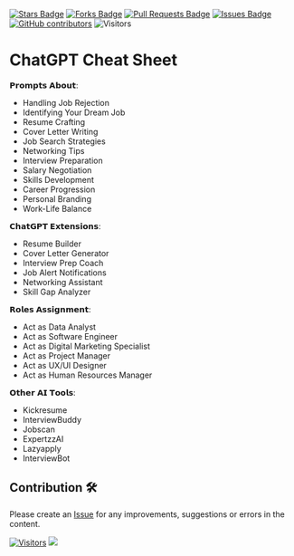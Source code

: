 <a href="https://github.com/drshahizan/Generative-AI-Playground/stargazers"><img src="https://img.shields.io/github/stars/drshahizan/Generative-AI-Playground" alt="Stars Badge"/></a>
<a href="https://github.com/drshahizan/Generative-AI-Playground/network/members"><img src="https://img.shields.io/github/forks/drshahizan/Generative-AI-Playground" alt="Forks Badge"/></a>
<a href="https://github.com/drshahizan/Generative-AI-Playground/pulls"><img src="https://img.shields.io/github/issues-pr/drshahizan/Generative-AI-Playground" alt="Pull Requests Badge"/></a>
<a href="https://github.com/drshahizan/Generative-AI-Playground"><img src="https://img.shields.io/github/issues/drshahizan/Generative-AI-Playground" alt="Issues Badge"/></a>
<a href="https://github.com/drshahizan/Generative-AI-Playground/graphs/contributors"><img alt="GitHub contributors" src="https://img.shields.io/github/contributors/drshahizan/Generative-AI-Playground?color=2b9348"></a>
![Visitors](https://api.visitorbadge.io/api/visitors?path=https%3A%2F%2Fgithub.com%2Fdrshahizan%2Generative-AI-Playground&labelColor=%23d9e3f0&countColor=%23697689&style=flat)

# ChatGPT Cheat Sheet



𝗣𝗿𝗼𝗺𝗽𝘁𝘀 𝗔𝗯𝗼𝘂𝘁:
- Handling Job Rejection
- Identifying Your Dream Job
- Resume Crafting
- Cover Letter Writing
- Job Search Strategies
- Networking Tips
- Interview Preparation
- Salary Negotiation
- Skills Development
- Career Progression
- Personal Branding
- Work-Life Balance

𝗖𝗵𝗮𝘁𝗚𝗣𝗧 𝗘𝘅𝘁𝗲𝗻𝘀𝗶𝗼𝗻𝘀:
- Resume Builder
- Cover Letter Generator
- Interview Prep Coach
- Job Alert Notifications
- Networking Assistant
- Skill Gap Analyzer

𝗥𝗼𝗹𝗲𝘀 𝗔𝘀𝘀𝗶𝗴𝗻𝗺𝗲𝗻𝘁:
- Act as Data Analyst
- Act as Software Engineer
- Act as Digital Marketing Specialist
- Act as Project Manager
- Act as UX/UI Designer
- Act as Human Resources Manager

𝗢𝘁𝗵𝗲𝗿 𝗔𝗜 𝗧𝗼𝗼𝗹𝘀:
- Kickresume
- InterviewBuddy
- Jobscan
- ExpertzzAI
- Lazyapply
- InterviewBot

## Contribution 🛠️
Please create an [Issue](https://github.com/drshahizan/Generative-AI-Playground/issues) for any improvements, suggestions or errors in the content.

[![Visitors](https://api.visitorbadge.io/api/visitors?path=https%3A%2F%2Fgithub.com%2Fdrshahizan&labelColor=%23697689&countColor=%23555555&style=plastic)](https://visitorbadge.io/status?path=https%3A%2F%2Fgithub.com%2Fdrshahizan)
![](https://hit.yhype.me/github/profile?user_id=81284918)


